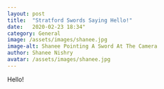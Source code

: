 ```yaml
---
layout: post
title:  "Stratford Swords Saying Hello!"
date:   2020-02-23 18:34"
category: General
image: /assets/images/shanee.jpg
image-alt: Shanee Pointing A Sword At The Camera
author: Shanee Nishry
avatar: /assets/images/shanee.jpg
---
```


Hello!